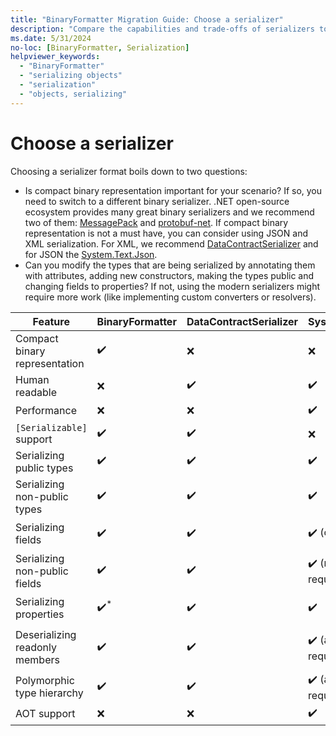 ```yaml
---
title: "BinaryFormatter Migration Guide: Choose a serializer"
description: "Compare the capabilities and trade-offs of serializers to choose a replacement for BinaryFormatter."
ms.date: 5/31/2024
no-loc: [BinaryFormatter, Serialization]
helpviewer_keywords:
  - "BinaryFormatter"
  - "serializing objects"
  - "serialization"
  - "objects, serializing"
---
```


# Choose a serializer

Choosing a serializer format boils down to two questions:

- Is compact binary representation important for your scenario? If so, you need to switch to a different binary serializer. .NET open-source ecosystem provides many great binary serializers and we recommend two of them: [MessagePack](./migration-to-message-pack.md) and [protobuf-net](./migration-to-protobuf-net.md). If compact binary representation is not a must have, you can consider using JSON and XML serialization. For XML, we recommend [DataContractSerializer](./migration-to-data-contract-serializer.md) and for JSON the [System.Text.Json](./migration-to-system-text-json.md).
- Can you modify the types that are being serialized by annotating them with attributes, adding new constructors, making the types public and changing fields to properties? If not, using the modern serializers might require more work (like implementing custom converters or resolvers).

| Feature                                        | BinaryFormatter | DataContractSerializer | System.Text.Json        | MessagePack              | protobuf-net                      |
|------------------------------------------------|-----------------|------------------------|-------------------------|--------------------------|-----------------------------------|
| Compact binary representation                  | ✔️              | ❌                      | ❌                      |  ✔️                       |  ✔️                               |
| Human readable                                 | ❌️              | ✔️                      | ✔️                      |  ❌️                       |  ❌️                               |
| Performance                                    | ❌️              | ❌                      | ✔️                      |  ✔️                       |  ✔️                               |
| `[Serializable]` support                       | ✔️              | ✔️                      | ❌                      |  ❌                       |  ❌                               |
| Serializing public types                       | ✔️              | ✔️                      | ✔️                      |  ✔️                       |  ✔️                               |
| Serializing non-public types                   | ✔️              | ✔️                      | ✔️                      |  ✔️ (resolver required)   |  ✔️                               |
| Serializing fields                             | ✔️              | ✔️                      | ✔️ (opt in)             |  ✔️ (attribute required)  |  ✔️ (attribute required)          |
| Serializing non-public fields                  | ✔️              | ✔️                      | ✔️ (resolver required)  |  ✔️ (resolver required)   |  ✔️ (attribute required)          |
| Serializing properties                         | ✔️<sup>*</sup>  | ✔️                      | ✔️                      |  ✔️ (attribute required)  |  ✔️ (attribute required)          |
| Deserializing readonly members                 | ✔️              | ✔️                      | ✔️ (attribute required) |  ✔️                       |  ✔️ (parameterless ctor required) |
| Polymorphic type hierarchy                     | ✔️              | ✔️                      | ✔️ (attribute required) |  ✔️ (attribute required)  |  ✔️ (attribute required)          |
| AOT support                                    | ❌️              | ❌                      | ✔️                      |  ✔️                       |  ❌ (planned)                     |
